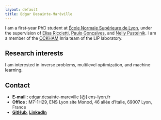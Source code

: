 ```yaml
---
layout: default
title: Edgar Desainte-Maréville
---
```



I am a first-year PhD student at [École Normale Supérieure de Lyon](https://www.ens-lyon.fr/), under the supervision of [Elisa Riccietti](https://perso.ens-lyon.fr/elisa.riccietti/), [Paulo Gonçalves](http://perso.ens-lyon.fr/paulo.goncalves/), and [Nelly Pustelnik](http://perso.ens-lyon.fr/nelly.pustelnik/). I am a member of the [OCKHAM](https://team.inria.fr/ockham/) Inria team of the LIP laboratory.

## Research interests

I am interested in inverse problems, multilevel optimization, and machine learning.

## Contact
- **E-mail :** edgar.desainte-mareville [@] ens-lyon.fr
- **Office :** M7-1H29, ENS Lyon site Monod, 46 allée d'Italie, 69007 Lyon, France
- **[GitHub](https://github.com/EdgarDesainteMareville)**, **[LinkedIn](https://www.linkedin.com/in/edgar-desainte-mar%C3%A9ville/)**